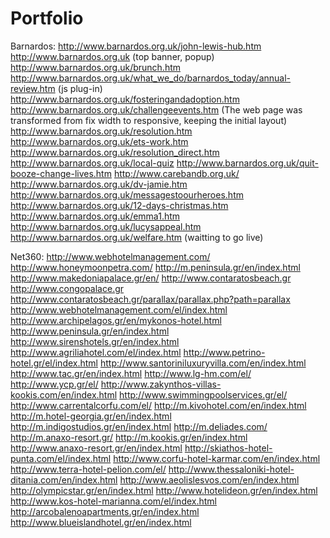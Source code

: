 # Portfolio

Barnardos:
http://www.barnardos.org.uk/john-lewis-hub.htm 
http://www.barnardos.org.uk (top banner, popup)
http://www.barnardos.org.uk/brunch.htm
http://www.barnardos.org.uk/what_we_do/barnardos_today/annual-review.htm (js plug-in)
http://www.barnardos.org.uk/fosteringandadoption.htm
http://www.barnardos.org.uk/challengeevents.htm (The web page was transformed from fix width to responsive, keeping the initial layout)
http://www.barnardos.org.uk/resolution.htm
http://www.barnardos.org.uk/ets-work.htm
http://www.barnardos.org.uk/resolution_direct.htm
http://www.barnardos.org.uk/local-quiz
http://www.barnardos.org.uk/quit-booze-change-lives.htm
http://www.carebandb.org.uk/
http://www.barnardos.org.uk/dv-jamie.htm
http://www.barnardos.org.uk/messagestoourheroes.htm
http://www.barnardos.org.uk/12-days-christmas.htm
http://www.barnardos.org.uk/emma1.htm
http://www.barnardos.org.uk/lucysappeal.htm
http://www.barnardos.org.uk/welfare.htm (waitting to go live)



Net360:
http://www.webhotelmanagement.com/
http://www.honeymoonpetra.com/ 
http://m.peninsula.gr/en/index.html
http://www.makedoniapalace.gr/en/
http://www.contaratosbeach.gr
http://www.congopalace.gr
http://www.contaratosbeach.gr/parallax/parallax.php?path=parallax 
http://www.webhotelmanagement.com/el/index.html
http://www.archipelagos.gr/en/mykonos-hotel.html
http://www.peninsula.gr/en/index.html
http://www.sirenshotels.gr/en/index.html
http://www.agriliahotel.com/el/index.html
http://www.petrino-hotel.gr/el/index.html
http://www.santoriniluxuryvilla.com/en/index.html
http://www.tac.gr/en/index.html
http://www.lg-hm.com/el/
http://www.ycp.gr/el/
http://www.zakynthos-villas-kookis.com/en/index.html
http://www.swimmingpoolservices.gr/el/
http://www.carrentalcorfu.com/el/
http://m.kivohotel.com/en/index.html
http://m.hotel-georgia.gr/en/index.html
http://m.indigostudios.gr/en/index.html
http://m.deliades.com/
http://m.anaxo-resort.gr/
http://m.kookis.gr/en/index.html
http://www.anaxo-resort.gr/en/index.html
http://skiathos-hotel-punta.com/el/index.html
http://www.corfu-hotel-karmar.com/en/index.html
http://www.terra-hotel-pelion.com/el/
http://www.thessaloniki-hotel-ditania.com/en/index.html
http://www.aeolislesvos.com/en/index.html
http://olympicstar.gr/en/index.html
http://www.hotelideon.gr/en/index.html
http://www.kos-hotel-marianna.com/el/index.html
http://arcobalenoapartments.gr/en/index.html
http://www.blueislandhotel.gr/en/index.html
